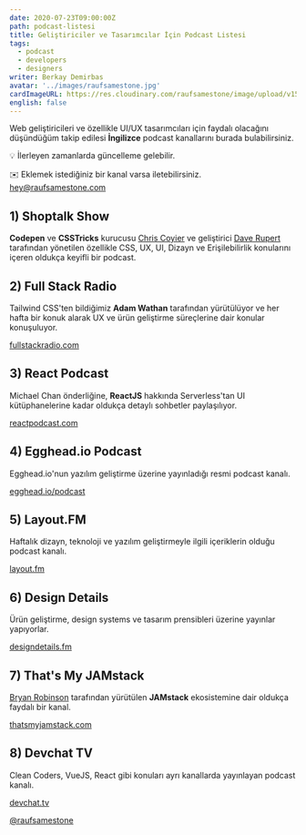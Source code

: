 ```yaml
---
date: 2020-07-23T09:00:00Z
path: podcast-listesi
title: Geliştiriciler ve Tasarımcılar İçin Podcast Listesi
tags:
  - podcast
  - developers
  - designers
writer: Berkay Demirbas
avatar: '../images/raufsamestone.jpg'
cardImageURL: https://res.cloudinary.com/raufsamestone/image/upload/v1595501566/blog-contents/podcast-list/podcast-list-social-card.png
english: false
---
```


Web geliştiricileri ve özellikle UI/UX tasarımcıları için faydalı olacağını düşündüğüm takip edilesi **İngilizce** podcast kanallarını burada bulabilirsiniz.

<div class='warning'>

💡 İlerleyen zamanlarda güncelleme gelebilir.
</div>

<div class='warning'>

✉️ Eklemek istediğiniz bir kanal varsa iletebilirsiniz. [hey@raufsamestone.com](mailto:hey@raufsamestone.com)

</div>


## 1) Shoptalk Show

**Codepen** ve **CSSTricks** kurucusu [Chris Coyier](https://twitter.com/chriscoyier) ve geliştirici [Dave Rupert](https://twitter.com/davatron5000) tarafından yönetilen özellikle CSS, UX, UI, Dizayn ve Erişilebilirlik konularını içeren oldukça keyifli bir podcast.

## 2) Full Stack Radio

Tailwind CSS'ten bildiğimiz **Adam Wathan** tarafından yürütülüyor ve her hafta bir konuk alarak UX ve ürün geliştirme süreçlerine dair konular konuşuluyor.

[fullstackradio.com](https://www.fullstackradio.com)

## 3) React Podcast

Michael Chan önderliğine, **ReactJS** hakkında Serverless'tan UI kütüphanelerine kadar oldukça detaylı sohbetler paylaşılıyor.

[reactpodcast.com](https://reactpodcast.com/)

## 4) Egghead.io Podcast

Egghead.io'nun yazılım geliştirme üzerine yayınladığı resmi podcast kanalı.

[egghead.io/podcast](https://egghead.io/podcasts)

## 5) Layout.FM

Haftalık dizayn, teknoloji ve yazılım geliştirmeyle ilgili içeriklerin olduğu podcast kanalı.

[layout.fm](https://layout.fm/)

## 6) Design Details

Ürün geliştirme, design systems ve tasarım prensibleri üzerine yayınlar yapıyorlar.

[designdetails.fm](https://designdetails.fm/)

## 7) That's My JAMstack

[Bryan Robinson](https://twitter.com/brob) tarafından yürütülen **JAMstack** ekosistemine dair oldukça faydalı bir kanal.

[thatsmyjamstack.com](https://thatsmyjamstack.com/)

## 8) Devchat TV

Clean Coders, VueJS, React gibi konuları ayrı kanallarda yayınlayan podcast kanalı.

[devchat.tv](https://devchat.tv)

[@raufsamestone](https://twitter.com/raufsamestone)
